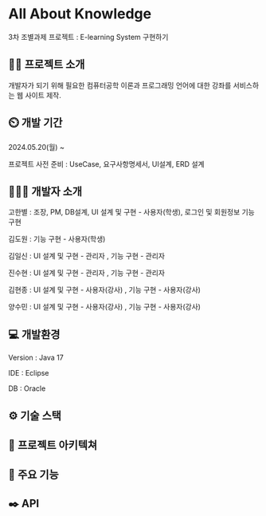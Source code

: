 # All About Knowledge
3차 조별과제 프로젝트 : E-learning System 구현하기

## 👨‍🏫 프로젝트 소개
개발자가 되기 위해 필요한 컴퓨터공학 이론과 프로그래밍 언어에 대한 강좌를 서비스하는 웹 사이트 제작.

## ⏲️ 개발 기간
2024.05.20(월) ~

프로젝트 사전 준비 : UseCase, 요구사항명세서, UI설계, ERD 설계

## 🧑‍🤝‍🧑 개발자 소개
고한별 : 조장, PM, DB설계, UI 설계 및 구현 - 사용자(학생), 로그인 및 회원정보 기능 구현

김도원 : 기능 구현 - 사용자(학생)

김일신 : UI 설계 및 구현 - 관리자 , 기능 구현 - 관리자

진수현 : UI 설계 및 구현 - 관리자 , 기능 구현 - 관리자

김현종 : UI 설계 및 구현 - 사용자(강사) , 기능 구현 - 사용자(강사)

양수민 : UI 설계 및 구현 - 사용자(강사) , 기능 구현 - 사용자(강사)

## 💻 개발환경
Version : Java 17

IDE : Eclipse

DB : Oracle

## ⚙️ 기술 스택

## 📝 프로젝트 아키텍쳐

## 📌 주요 기능

## ✒️ API
